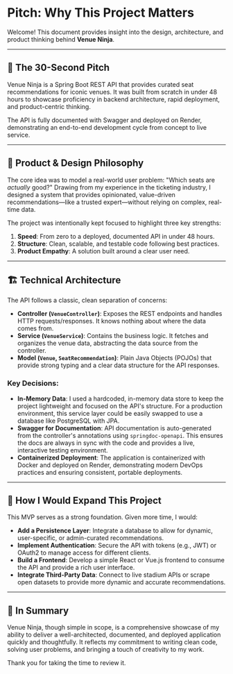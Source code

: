 # Pitch: Why This Project Matters

Welcome! This document provides insight into the design, architecture, and product thinking behind **Venue Ninja**.

---

## 🎯 The 30-Second Pitch

Venue Ninja is a Spring Boot REST API that provides curated seat recommendations for iconic venues. It was built from scratch in under 48 hours to showcase proficiency in backend architecture, rapid deployment, and product-centric thinking.

The API is fully documented with Swagger and deployed on Render, demonstrating an end-to-end development cycle from concept to live service.

---

## 🧠 Product & Design Philosophy

The core idea was to model a real-world user problem: "Which seats are *actually* good?" Drawing from my experience in the ticketing industry, I designed a system that provides opinionated, value-driven recommendations—like a trusted expert—without relying on complex, real-time data.

The project was intentionally kept focused to highlight three key strengths:
1.  **Speed**: From zero to a deployed, documented API in under 48 hours.
2.  **Structure**: Clean, scalable, and testable code following best practices.
3.  **Product Empathy**: A solution built around a clear user need.

---

## 🏗️ Technical Architecture

The API follows a classic, clean separation of concerns:

-   **Controller (`VenueController`)**: Exposes the REST endpoints and handles HTTP requests/responses. It knows nothing about where the data comes from.
-   **Service (`VenueService`)**: Contains the business logic. It fetches and organizes the venue data, abstracting the data source from the controller.
-   **Model (`Venue`, `SeatRecommendation`)**: Plain Java Objects (POJOs) that provide strong typing and a clear data structure for the API responses.

### Key Decisions:
*   **In-Memory Data**: I used a hardcoded, in-memory data store to keep the project lightweight and focused on the API's structure. For a production environment, this service layer could be easily swapped to use a database like PostgreSQL with JPA.
*   **Swagger for Documentation**: API documentation is auto-generated from the controller's annotations using `springdoc-openapi`. This ensures the docs are always in sync with the code and provides a live, interactive testing environment.
*   **Containerized Deployment**: The application is containerized with Docker and deployed on Render, demonstrating modern DevOps practices and ensuring consistent, portable deployments.

---

## 🚀 How I Would Expand This Project

This MVP serves as a strong foundation. Given more time, I would:
*   **Add a Persistence Layer**: Integrate a database to allow for dynamic, user-specific, or admin-curated recommendations.
*   **Implement Authentication**: Secure the API with tokens (e.g., JWT) or OAuth2 to manage access for different clients.
*   **Build a Frontend**: Develop a simple React or Vue.js frontend to consume the API and provide a rich user interface.
*   **Integrate Third-Party Data**: Connect to live stadium APIs or scrape open datasets to provide more dynamic and accurate recommendations.

---

## 💬 In Summary

Venue Ninja, though simple in scope, is a comprehensive showcase of my ability to deliver a well-architected, documented, and deployed application quickly and thoughtfully. It reflects my commitment to writing clean code, solving user problems, and bringing a touch of creativity to my work.

Thank you for taking the time to review it.

